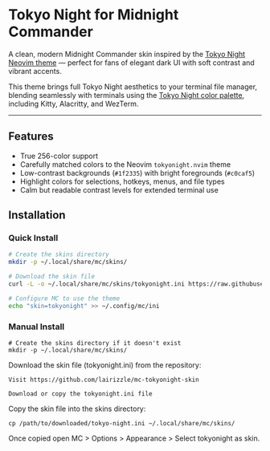 # Tokyo Night for Midnight Commander

A clean, modern Midnight Commander skin inspired by the [Tokyo Night Neovim theme](https://github.com/folke/tokyonight.nvim) — perfect for fans of elegant dark UI with soft contrast and vibrant accents.

This theme brings full Tokyo Night aesthetics to your terminal file manager, blending seamlessly with terminals using the [Tokyo Night color palette](https://github.com/davidmathers/tokyo-night-kitty-theme), including Kitty, Alacritty, and WezTerm.

---

## Features

- True 256-color support
- Carefully matched colors to the Neovim `tokyonight.nvim` theme
- Low-contrast backgrounds (`#1f2335`) with bright foregrounds (`#c0caf5`)
- Highlight colors for selections, hotkeys, menus, and file types
- Calm but readable contrast levels for extended terminal use

## Installation

### Quick Install

```bash
# Create the skins directory
mkdir -p ~/.local/share/mc/skins/

# Download the skin file
curl -L -o ~/.local/share/mc/skins/tokyonight.ini https://raw.githubusercontent.com/Lairizzle/mc-tokyonight-skin/master/tokyonight.ini

# Configure MC to use the theme
echo "skin=tokyonight" >> ~/.config/mc/ini
```

### Manual Install

```
# Create the skins directory if it doesn't exist
mkdir -p ~/.local/share/mc/skins/
```

Download the skin file (tokyonight.ini) from the repository:

    Visit https://github.com/lairizzle/mc-tokyonight-skin

    Download or copy the tokyonight.ini file

Copy the skin file into the skins directory:

```
cp /path/to/downloaded/tokyo-night.ini ~/.local/share/mc/skins/
```
Once copied open MC > Options > Appearance > Select tokyonight as skin.

